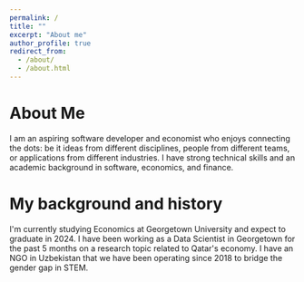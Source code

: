 ```yaml
---
permalink: /
title: ""
excerpt: "About me"
author_profile: true
redirect_from: 
  - /about/
  - /about.html
---
```


About Me
======
I am an aspiring software developer and economist who enjoys connecting the dots: be it ideas from different disciplines, people from different teams, or applications from different industries. I have strong technical skills and an academic background in software, economics, and finance.

My background and history
======
I'm currently studying Economics at Georgetown University and expect to graduate in 2024. I have been working as a Data Scientist in Georgetown for the past 5 months on a research topic related to Qatar's economy. I have an NGO in Uzbekistan that we have been operating since 2018 to bridge the gender gap in STEM.

